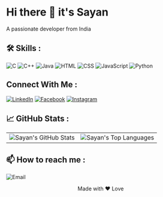 # Hi there 👋 it's Sayan

A passionate developer from India

## 🛠️ Skills :

![C](https://img.shields.io/badge/C-00599C?style=for-the-badge&logo=c&logoColor=white)
![C++](https://img.shields.io/badge/C++-00599C?style=for-the-badge&logo=cplusplus&logoColor=white)
![Java](https://img.shields.io/badge/Java-007396?style=for-the-badge&logo=java&logoColor=white)
![HTML](https://img.shields.io/badge/HTML5-E34F26?style=for-the-badge&logo=html5&logoColor=white)
![CSS](https://img.shields.io/badge/CSS3-1572B6?style=for-the-badge&logo=css3&logoColor=white)
![JavaScript](https://img.shields.io/badge/JavaScript-F7DF1E?style=for-the-badge&logo=javascript&logoColor=black)
![Python](https://img.shields.io/badge/Python-3776AB?style=for-the-badge&logo=python&logoColor=white)

## Connect With Me :

[![LinkedIn](https://img.shields.io/badge/-LinkedIn-0A66C2?style=for-the-badge&logo=LinkedIn&logoColor=white)](https://www.linkedin.com/in/sayan-ghosh-6599b0259/)
[![Facebook](https://img.shields.io/badge/Facebook-1877F2?style=for-the-badge&logo=facebook&logoColor=white)](https://www.facebook.com/arkadip.ghosh.92)
[![Instagram](https://img.shields.io/badge/Instagram-E4405F?style=for-the-badge&logo=instagram&logoColor=white)](https://www.instagram.com/__sayan195)

## 📈 GitHub Stats :

<table>
  <tr>
    <td><img src="https://github-readme-stats.vercel.app/api?username=sayan-195&show_icons=true&theme=radical" alt="Sayan's GitHub Stats"></td>
    <td><img src="https://github-readme-stats.vercel.app/api/top-langs/?username=sayan-195&layout=compact&theme=radical" alt="Sayan's Top Languages"></td>
  </tr>
</table>

## 📫 How to reach me :

![Email](https://img.shields.io/badge/Email-sayanghosh850960@gmail.com-red)

<p align="center">Made with &hearts; Love</p>
